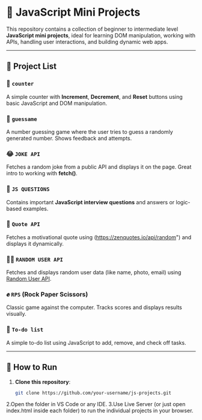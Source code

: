 # 🧠 JavaScript Mini Projects

This repository contains a collection of beginner to intermediate level **JavaScript mini projects**, ideal for learning DOM manipulation, working with APIs, handling user interactions, and building dynamic web apps.

---

## 📁 Project List

### 🔢 `counter`
A simple counter with **Increment**, **Decrement**, and **Reset** buttons using basic JavaScript and DOM manipulation.

### 🎯 `guessame`
A number guessing game where the user tries to guess a randomly generated number. Shows feedback and attempts.

### 😂 `JOKE API`
Fetches a random joke from a public API and displays it on the page. Great intro to working with **fetch()**.

### 💬 `JS QUESTIONS`
Contains important **JavaScript interview questions** and answers or logic-based examples.

### 💭 `Quote API`
Fetches a motivational quote using (https://zenquotes.io/api/random") and displays it dynamically.

### 🧑‍💻 `RANDOM USER API`
Fetches and displays random user data (like name, photo, email) using [Random User API](https://randomuser.me/).

### ✊ `RPS` (Rock Paper Scissors)
Classic game against the computer. Tracks scores and displays results visually.

### 📝 `To-do list`
A simple to-do list using JavaScript to add, remove, and check off tasks.

---

## 🚀 How to Run

1. **Clone this repository**:
   ```bash
   git clone https://github.com/your-username/js-projects.git
2.Open the folder in VS Code or any IDE.
3.Use Live Server (or just open index.html inside each folder) to run the individual projects in your browser.

